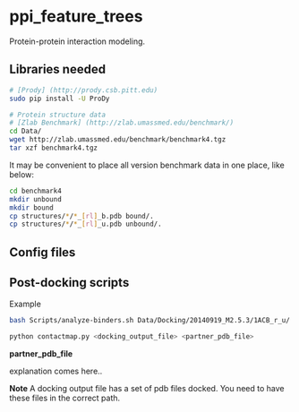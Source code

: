 ppi_feature_trees
=================
Protein-protein interaction modeling.

Libraries needed
-----------------

```bash
# [Prody] (http://prody.csb.pitt.edu)
sudo pip install -U ProDy

# Protein structure data
# [Zlab Benchmark] (http://zlab.umassmed.edu/benchmark/)
cd Data/
wget http://zlab.umassmed.edu/benchmark/benchmark4.tgz
tar xzf benchmark4.tgz
```

It may be convenient to place all version benchmark data in one place, like below: 
```bash
cd benchmark4
mkdir unbound
mkdir bound
cp structures/*/*_[rl]_b.pdb bound/.
cp structures/*/*_[rl]_u.pdb unbound/.
```

Config files
-----------------

Post-docking scripts
--------------------
Example

```bash
bash Scripts/analyze-binders.sh Data/Docking/20140919_M2.5.3/1ACB_r_u/ Data/benchmark4/unbound/1ACB_r_u.pdb Configs/yuri.cfg
```

```bash
python contactmap.py <docking_output_file> <partner_pdb_file>
```

**partner_pdb_file**

explanation comes here..

**Note**
A docking output file has a set of pdb files docked.
You need to have these files in the correct path.

```bash

```

 

